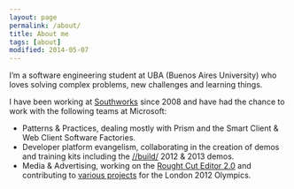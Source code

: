 ```yaml
---
layout: page
permalink: /about/
title: About me
tags: [about]
modified: 2014-05-07
---
```


I’m a software engineering student at UBA (Buenos Aires University) who loves solving complex problems, new challenges and learning things.

I have been working at [Southworks](http://blogs.southworks.net/) since 2008 and
have had the chance to work with the following teams at Microsoft:

* Patterns & Practices, dealing mostly with Prism and the Smart Client & Web Client Software Factories.
* Developer platform evangelism, collaborating in the creation of demos and training kits including the [//build/](http://www.buildwindows.com/) 2012 & 2013 demos.
* Media & Advertising, working on the [Rought Cut Editor 2.0](http://archive.msdn.microsoft.com/VideoEditor) and contributing to [various projects](http://weblogs.asp.net/scottgu/archive/2012/08/21/windows-azure-media-services-and-the-london-2012-olympics.aspx) for the London 2012 Olympics.
